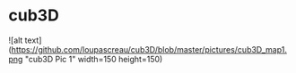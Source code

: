 # cub3D

![alt text](https://github.com/loupascreau/cub3D/blob/master/pictures/cub3D_map1.png "cub3D Pic 1" width=150 height=150)
